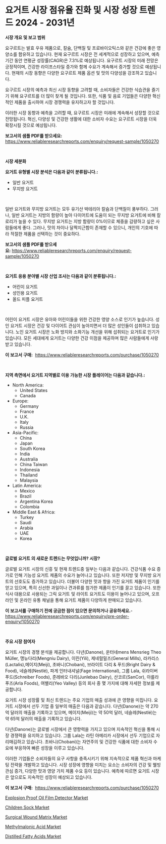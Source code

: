 <p><h1>요거트 시장 점유율 진화 및 시장 성장 트렌드 2024 - 2031년</h1></p><p><strong>시장 개요 및 보고 범위</strong></p>
<p><p>요구르트는 발효 우유 제품으로, 칼슘, 단백질 및 프로바이오틱스와 같은 건강에 좋은 영양소를 함유하고 있습니다. 현재 요구르트 시장은 전 세계적으로 성장하고 있으며, 예측 기간 동안 연평균 성장률(CAGR)은 7.3%로 예상됩니다. 요구르트 시장의 미래 전망은 긍정적이며, 건강한 라이프스타일 증가와 함께 수요가 계속해서 증가할 것으로 예상됩니다. 현재의 시장 동향은 다양한 요구르트 제품 옵션 및 맛의 다양성을 강조하고 있습니다.</p><p>요구르트 시장의 예측과 최신 시장 동향을 고려할 때, 소비자들은 건강한 식습관을 즐기기 위해 요구르트를 더 많이 찾게 될 것입니다. 또한, 식품 및 음료 기업들은 다양한 혁신적인 제품을 출시하여 시장 경쟁력을 유지하고자 할 것입니다.</p><p>이러한 시장 동향과 예측을 고려할 때, 요구르트 시장은 미래에 계속해서 성장할 것으로 전망됩니다. 혁신, 다양성 및 건강한 생활에 대한 소비자 수요는 요구르트 시장을 더욱 확장시킬 것으로 예상됩니다.</p></p>
<p><strong>보고서의 샘플 PDF를 받으세요:</strong> <a href="https://www.reliableresearchreports.com/enquiry/request-sample/1050270">https://www.reliableresearchreports.com/enquiry/request-sample/1050270</a></p>
<p>&nbsp;</p>
<p><strong>시장 세분화</strong></p>
<p><strong>요거트 유형별 시장 분석은 다음과 같이 분류됩니다.:</strong></p>
<p><ul><li>일반 요거트</li><li>무지방 요거트</li></ul></p>
<p>&nbsp;</p>
<p><p>일반 요거트와 무지방 요거트는 모두 유기산 박테리아 칼슘과 단백질이 풍부하다. 그러나, 일반 요거트는 지방의 함량이 높아 다이어트에 도움이 되는 무지방 요거트에 비해 칼로리가 높을 수 있다. 무지방 요거트는 지방 함량이 0%이므로 체중을 감량하고 싶은 사람들에게 좋다. 그러나, 맛의 차이나 달짝지근함이 존재할 수 있으니, 개인의 기호에 따라 적절한 제품을 선택하는 것이 중요하다.</p></p>
<p><strong>보고서의 샘플 PDF를 받으세요:</strong>&nbsp;<a href="https://www.reliableresearchreports.com/enquiry/request-sample/1050270">https://www.reliableresearchreports.com/enquiry/request-sample/1050270</a></p>
<p>&nbsp;</p>
<p><strong> 요거트 응용 분야별 시장 산업 조사는 다음과 같이 분류됩니다.:</strong></p>
<p><ul><li>어린이 요거트</li><li>성인용 요거트</li><li>올드 피플 요거트</li></ul></p>
<p>&nbsp;</p>
<p><p>어린이 요거트 시장은 유아와 어린이들을 위한 건강한 영양 소스로 인기가 높습니다. 성인 요거트 시장은 건강 및 다이어트 관심이 높아지면서 더 많은 성인들이 섭취하고 있습니다. 노인 요거트 시장은 노화 방지와 소화기능 개선을 위해 섭취되는 요거트로 인기가 있습니다. 모든 세대에게 요거트는 다양한 건강 이점을 제공하며 많은 사람들에게 사랑받고 있습니다.</p></p>
<p><strong>이 보고서 구매:</strong>&nbsp; <a href="https://www.reliableresearchreports.com/purchase/1050270">https://www.reliableresearchreports.com/purchase/1050270</a></p>
<p>&nbsp;</p>
<p><strong>지역 측면에서 요거트 지역별로 이용 가능한 시장 플레이어는 다음과 같습니다.:</strong></p>
<p><ul>
    <li>
        North America:
        <ul>
            <li>United States</li>
            <li>Canada</li>
        </ul>
    </li>
    <li>
        Europe:
        <ul>
            <li>Germany</li>
            <li>France</li>
            <li>U.K.</li>
            <li>Italy</li>
            <li>Russia</li>
        </ul>
    </li>
    <li>
        Asia-Pacific:
        <ul>
            <li>China</li>
            <li>Japan</li>
            <li>South Korea</li>
            <li>India</li>
            <li>Australia</li>
            <li>China Taiwan</li>
            <li>Indonesia</li>
            <li>Thailand</li>
            <li>Malaysia</li>
        </ul>
    </li>
    <li>
        Latin America:
        <ul>
            <li>Mexico</li>
            <li>Brazil</li>
            <li>Argentina Korea</li>
            <li>Colombia</li>
        </ul>
    </li>
    <li>
        Middle East & Africa:
        <ul>
            <li>Turkey</li>
            <li>Saudi</li>
            <li>Arabia</li>
            <li>UAE</li>
            <li>Korea</li>
        </ul>
    </li>
    </ul></p>
<p>&nbsp;</p>
<p><strong>글로벌 요거트 의 새로운 트렌드는 무엇입니까? 시장?</strong></p>
<p><p>글로벌 요거트 시장의 신흥 및 현재 트렌드중 일부는 다음과 같습니다. 건강식품 수요 증가로 인해 기능성 요거트 제품의 수요가 늘어나고 있습니다. 또한 저지방 및 무지방 요거트의 선호도도 증가하고 있습니다. 더불어 다양한 맛과 향을 가진 요거트 제품이 인기를 얻고 있으며, 특히 신선한 과일이나 견과류를 첨가한 제품이 인기를 끌고 있습니다. 또한 식사 대용으로 사용되는 그릭 요거트 및 라이트 요거트도 이용이 늘어나고 있으며, 오프라인 및 온라인 유통 채널을 통해 요거트 제품이 다양하게 판매되고 있습니다.</p></p>
<p><strong>이 보고서를 구매하기 전에 궁금한 점이 있으면 문의하거나 공유하세요.</strong>- <a href="https://www.reliableresearchreports.com/enquiry/pre-order-enquiry/1050270">https://www.reliableresearchreports.com/enquiry/pre-order-enquiry/1050270</a></p>
<p>&nbsp;</p>
<p><strong>주요 시장 참여자</strong></p>
<p><p>요거트 시장의 경쟁 분석을 제공합니다. 다년(Danone), 운터네mens Mensrieg Theo Müller, 맹뉴다리(Mengniu Dairy), 이린(Yili), 제네럴밀즈(General Mills), 라카리스(Lactalis),메이지(Meiji), 초바니(Chobani), 브라이트 다리 & 푸드(Bright Dairy & Food), 네슬레(Nestlé), 파게 인터내셔널(Fage International), 그룹 Lala, 쉬라이버 푸드(Schreiber Foods), 준레바오 다리(Junlebao Dairy), 산코르(SanCor), 아를라 푸즈(Arla Foods), 여밸리(Yeo Valley) 등의 회사 중 몇 가지에 대해 자세한 정보를 제공합니다. </p><p>요거트 시장 성장률 및 최신 트렌드는 주요 기업의 매출 성과에 큰 영향을 미칩니다. 요거트 시장에서 선두 기업 중 일부의 매출은 다음과 같습니다. 다년(Danone)는 약 270억 달러의 매출을 기록하고 있으며, 메이지(Meiji)는 약 50억 달러, 네슬레(Nestlé)는 약 65억 달러의 매출을 기록하고 있습니다.</p><p>다년(Danone)는 글로벌 시장에서 큰 영향력을 가지고 있으며 지속적인 혁신을 통해 시장 경쟁력을 유지하고 있습니다. 그룹 Lala는 라틴 아메리카 시장에서 선두 기업으로 자리매김하고 있습니다. 초바니(Chobani)는 자연주의 및 건강한 식품에 대한 소비자 수요에 부응하여 빠른 성장을 이루고 있습니다.</p><p>이러한 기업들은 소비자들의 요구 사항을 충족시키기 위해 지속적으로 제품 혁신과 마케팅 전략을 개발하고 있습니다. 시장 성장에 영향을 미치는 요소는 소비자의 건강 및 웰빙 관심 증가, 다양한 맛과 영양 가치 제품 수요 등이 있습니다. 예측에 따르면 요거트 시장은 앞으로도 지속적인 성장이 예상되고 있습니다.</p></p>
<p><strong>이 보고서 구매:</strong>&nbsp;&nbsp;<a href="https://www.reliableresearchreports.com/purchase/1050270">https://www.reliableresearchreports.com/purchase/1050270</a></p>
<p><p><a href="https://view.publitas.com/reportprime-1/explosion-proof-oil-film-detector-market-size-market-trends-and-growth-outlook-forecasted-for-period-from-2023-to-2030/">Explosion Proof Oil Film Detector Market</a></p><p><a href="https://summer-dogwood-3e9.notion.site/Children-Sock-Market-Research-Report-Provides-Critical-Insights-that-can-help-Shape-Business-Develop-9b8f98bf75fb4b2d9ea45313354d8fa2">Children Sock Market</a></p><p><a href="https://view.publitas.com/reportprime-1/global-surgical-wound-matrix-market-by-types-applications-and-major-players-with-regional-growth-rate-analysis-and-development-situation-from-2023-to-2030/">Surgical Wound Matrix Market</a></p><p><a href="https://github.com/Chiragrp22/Market-Research-Report-List-3/blob/main/methylmalonic-acid-market.md">Methylmalonic Acid Market</a></p><p><a href="https://github.com/derrinmiltonellis35gcl/Market-Research-Report-List-1/blob/main/distilled-fatty-acids-market.md">Distilled Fatty Acids Market</a></p></p>
